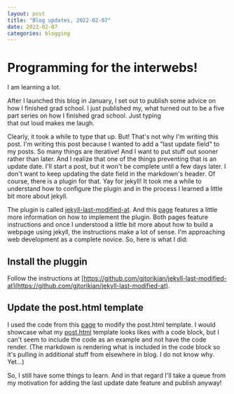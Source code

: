 ```yaml
---
layout: post
title: "Blog updates, 2022-02-07"
date: 2022-02-07
categories: blogging
---
```


# Programming for the interwebs!

I am learning a lot.

After I launched this blog in January, I set out to publish some advice on how I finished grad school. I just published my, what turned out to be a five part series on how I finished grad school. Just typing  
that out loud makes me laugh.

Clearly, it took a while to type that up. But! That's not why I'm writing this post. I'm writing this post because I wanted to add a "last update field" to my posts. So many things are iterative! And I want to put stuff out sooner rather than later. And I realize that one of the things preventing that is an update date. I'll start a post, but it won't be complete until a few days later. I don't want to keep updating the date field in the markdown's header. Of course, there is a plugin for that. Yay for jekyll! It took me a while to understand how to configure the plugin and in the process I learned a little bit more about jekyll.

The plugin is called [jekyll-last-modified-at](https://github.com/gjtorikian/jekyll-last-modified-at). And this [page](https://tomkadwill.com/adding-last-modified-date-to-jekyll) features a little more information on how to implement the plugin. Both pages feature instructions and once I understood a little bit more about how to build a webpage using jekyll, the instructions make a lot of sense. I'm approaching web development as a complete novice. So, here is what I did:

## Install the pluggin
Follow the instructions at [https://github.com/gjtorikian/jekyll-last-modified-at](https://github.com/gjtorikian/jekyll-last-modified-at).

## Update the post.html template
I used the code from this [page](https://tomkadwill.com/adding-last-modified-date-to-jekyll) to modify the post.html template. I would showcase what my [post.html](https://github.com/mike-babb/mike-babb.github.io/blob/main/_layouts/post.html) template looks likes with a code block, but I can't seem to include the code as an example and not have the code render. (The markdown is rendering what is included in the code block so it's pulling in additional stuff from elsewhere in blog. I do not know why. Yet...) 

So, I still have some things to learn. And in that regard I'll take a queue from my motivation for adding the last update date feature and publish anyway!



